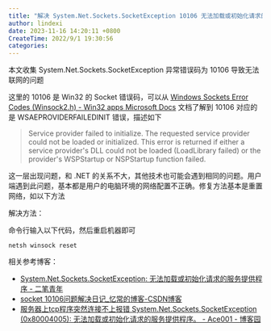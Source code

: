 ```yaml
---
title: "解决 System.Net.Sockets.SocketException 10106 无法加载或初始化请求的服务提供程序 无法联网"
author: lindexi
date: 2023-11-16 14:20:11 +0800
CreateTime: 2022/9/1 19:30:56
categories: 
---
```


本文收集 System.Net.Sockets.SocketException 异常错误码为 10106 导致无法联网的问题

<!--more-->


<!-- CreateTime:2022/9/1 19:30:56 -->

<!-- 发布 -->

这里的 10106 是 Win32 的 Socket 错误码，可以从 [Windows Sockets Error Codes (Winsock2.h) - Win32 apps Microsoft Docs](https://docs.microsoft.com/en-us/windows/win32/winsock/windows-sockets-error-codes-2 ) 文档了解到 10106 对应的是 WSAEPROVIDERFAILEDINIT 错误，描述如下

> Service provider failed to initialize.
>   The requested service provider could not be loaded or initialized. This error is returned if either a service provider's DLL could not be loaded (LoadLibrary failed) or the provider's WSPStartup or NSPStartup function failed.

这一层出现问题，和 .NET 的关系不大，其他技术也可能会遇到相同的问题。用户端遇到此问题，基本都是用户的电脑环境的网络配置不正确。修复方法基本是重置网络，如以下方法

解决方法：

命令行输入以下代码，然后重启机器即可

```
netsh winsock reset
```

相关参考博客：

- [System.Net.Sockets.SocketException: 无法加载或初始化请求的服务提供程序 - 二笔青年](https://blog.clso.fun/posts/2019-09-29/137.html )
- [socket 10106问题解决日记_忆常的博客-CSDN博客](https://blog.csdn.net/wjtxt/article/details/10500817 )
- [服务器上tcp程序突然连接不上报错 System.Net.Sockets.SocketException (0x80004005): 无法加载或初始化请求的服务提供程序。 - Ace001 - 博客园](https://www.cnblogs.com/xuejianxiyang/p/14512955.html )
